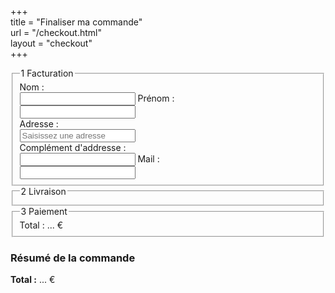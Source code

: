 +++  
title = "Finaliser ma commande"  
url    = "/checkout.html"  
layout = "checkout"  
+++
<!-- Pour Mondial Relay -->
<script src="//ajax.googleapis.com/ajax/libs/jquery/2.2.4/jquery.min.js"></script>
<script src="//unpkg.com/leaflet/dist/leaflet.js"></script>
<link rel="stylesheet" href="//unpkg.com/leaflet/dist/leaflet.css" />
<script src="//widget.mondialrelay.com/parcelshop-picker/jquery.plugin.mondialrelay.parcelshoppicker.min.js"></script>

<!-- Autocomplétion d'adresse via Geoportail -->
<script>
document.addEventListener("DOMContentLoaded", () => {

  // 🔁 Surveille les champs nom, prénom, adresse, mail
  ["nom", "prenom", "adresse", "mail"].forEach(id => {
    const champ = document.getElementById(id);
    if (champ) {
      champ.addEventListener("input", surveillerEtape1);
    }
  });

  const adresseInput = document.getElementById("adresse");
  const cpInput      = document.getElementById("code-postal");

  adresseInput.addEventListener("input", async e => {


    const q = e.target.value.trim();
    if (q.length < 3) return;

		const res = await fetch(`https://data.geopf.fr/geocodage/completion?text=${encodeURIComponent(q)}&limit=5&terr=METROPOLE`);

    const data = await res.json();
		//console.log("🔵 Suggestions reçues :", data);

    const cont = document.getElementById("autocomplete-container");
		cont.innerHTML = "";
		cont.style.display = "none";

		let count = 0;
		data.results?.forEach(item => {
			const div = document.createElement("div");
			div.className = "suggestion";
			div.textContent = item.fulltext || `${item.number} ${item.street} ${item.city}`;
			div.addEventListener("click", () => {
				adresseInput.value = div.textContent;
				remplirAdresseGeo(item);
				cont.innerHTML = "";
				cont.style.display = "none";
			});
			cont.appendChild(div);
			count++;
		});

		cont.style.display = count ? "block" : "none"

  });

	// document.getElementById("bouton-relai").addEventListener("click", afficherPopupMondialRelay);

	const cp = localStorage.getItem('codePostal')?.trim() || "";
	const ville = localStorage.getItem('ville')?.trim() || "";

	$("#Zone_Widget").MR_ParcelShopPicker({
		Target: "#Target_Widget",
		Brand: "CC23JV2D",
		Country: "FR",
		AllowedCountries: "FR",
		Language: "FR",
		EnableGeolocalisatedSearch: "Yes",
		PostCode: cp,
		City: ville,
		NbResults: "10",
		ColLivMod: "24R",
		Responsive: true,
		ShowResultsOnMap: true,
		OnParcelShopSelected: function (data) {
      const zoneInfo = document.getElementById("relai-selectionne");
      const champ = document.getElementById("info-relai");
      if (!zoneInfo || !champ) return;

      const fullName = `<strong>${data.Nom}</strong><br>${data.Adresse1}, ${data.CP} ${data.Ville}`;
      let horaires = "";

      if (data.HoursHtmlTable) {
        const parser = new DOMParser();
        const doc = parser.parseFromString(data.HoursHtmlTable, "text/html");
        const rows = doc.querySelectorAll("table tr");
        const horairesBruts = [];

        rows.forEach(row => {
          const jour = row.querySelector("th")?.textContent?.trim()?.slice(0, 3);
          const tds = row.querySelectorAll("td");
          const heures = Array.from(tds).map(td => td.textContent.trim()).filter(Boolean).join(" / ");
          if (jour) horairesBruts.push({ jour, horaires: heures || "-" });
        });

        const groupes = {};
        horairesBruts.forEach(({ jour, horaires }) => {
          if (!groupes[horaires]) groupes[horaires] = [];
          groupes[horaires].push(jour);
        });

        const joursFR = { Mon: "Lun", Tue: "Mar", Wed: "Mer", Thu: "Jeu", Fri: "Ven", Sat: "Sam", Sun: "Dim" };

        const lignes = Object.entries(groupes).map(([horaires, jours]) => {
          const trad = jours.map(j => joursFR[j] || j);
          const etiquette = trad.length === 1 ? trad[0] : `${trad[0]}–${trad[trad.length - 1]}`;
          return `<div id="horaires-relai"><strong>${etiquette}</strong> : ${horaires}</div>`;
        });

        horaires = lignes.join("");
      }

      const html = `
        <div class="carte-relai">
          <div class="entete-relai"><span class="icone-carte">📍</span><strong>${data.Nom}</strong></div>
          <div class="adresse-relai">${data.Adresse1}<br>${data.CP} ${data.Ville}</div>
          <div class="horaire-relai">
            <div class="horloge">🕒 Horaires :</div>
            <div class="table-horaire">${horaires}</div>
          </div>
        </div>
      `;

      champ.innerHTML = html;
      zoneInfo.style.display = "block";

      window._pointRelaisAdresse = `${data.Nom}, ${data.Adresse1}, ${data.CP} ${data.Ville}`;
      window._pointRelaisId = data.ID;

			// On affiche le bouton de validation du relais
			const boutonValidationRelais = document.getElementById("validation-relais-button");
			boutonValidationRelais.classList.remove("bouton-verrouille");
			boutonValidationRelais.style.display = "block";
    }
	});

	//Affichage du contenu du panier
	afficherPanierDansCheckout();
});

window.addEventListener("panierMisAJour", () => {
  afficherPanierDansCheckout();
});

function afficherPanierDansCheckout() {
	const panierJSON = localStorage.getItem("panier");
	if (!panierJSON) return;

	let total = 0;
	const panier = JSON.parse(panierJSON);
	const ul = document.getElementById("panier-resume");

	ul.innerHTML = "";
	panier.forEach(article => {
		const li = document.createElement("li");
		li.innerHTML = `
			<div style="display:flex; gap:10px; margin-bottom:10px;">
				<img src="${article.image}" alt="${article.nom}" style="height:48px; width:auto; border-radius:4px;">
				<div>
					<strong>${article.nom}</strong><br>
					<span style="font-size:0.9em;">${article.description}</span><br>
					<span>${article.quantite} × ${article.prix}${article.monnaie}</span>
				</div>
			</div>
		`;
		ul.appendChild(li);
		total += article.prix * article.quantite;
	});

	document.getElementById("total-commande").innerHTML = `<strong>Total :</strong> ${total} €`;
  const totalPaiement = document.getElementById("prix-total");
  if (totalPaiement) {
    totalPaiement.innerHTML = `Total : ${total} €`;
  }
}

function remplirAdresseGeo(item) {
  const cp    = item.zipcode || "";
  const ville = item.city || item.oldcity || "";
  const pays  = item.country || "";
  const adresse = item.fulltext || `${item.street}, ${cp} ${ville}`;

  // Préremplit le champ Adresse
  document.getElementById("adresse").value = adresse;

	// Stockage
	localStorage.setItem('codePostal', cp);
	localStorage.setItem('ville', ville);

  window.adresseGoogleValidee = true;

}

function surveillerEtape1() {
  const nom     = document.getElementById("nom").value.trim();
  const prenom  = document.getElementById("prenom").value.trim();
  const adresse = document.getElementById("adresse").value.trim();
  const mail = document.getElementById("mail").value.trim();

  const etape1 = document.getElementById("step-1");
  const etape2 = document.getElementById("step-2");
  const etape3 = document.getElementById("step-3");

  const etape_1_complete = nom && prenom && adresse && mail;

  if (etape_1_complete) {
    etape2.classList.add("actif");
	  // Affiche ou masque les points relais
		// const boutonrelai = document.getElementById("bouton-relai");
		// boutonrelai.style.display = "inline-block";
		const widgetrelai = document.getElementById("zone-widget-relai");
		widgetrelai.style.display = "inline-block";
  } else {
    etape2.classList.remove("actif");
		const widgetrelai = document.getElementById("zone-widget-relai");
		widgetrelai.style.display = "none";

		etape3.classList.remove("actif");
		const boutonPaiement = document.getElementById("checkout-button");
		boutonPaiement.classList.add("bouton-verrouille");
  }
}

function verifierEtatPaiement() {
  const panier = JSON.parse(localStorage.getItem("panier")) || [];
  const boutonStripe = document.getElementById("checkout-button");

  const steps = [
    document.getElementById("step-1"),
    document.getElementById("step-2"),
    document.getElementById("step-3")
  ];

  if (!boutonStripe) return;

  if (panier.length === 0) {
    //boutonStripe.disabled = true;
    //boutonStripe.classList.add("bouton-verrouille");

    // ❌ Retire la classe actif pour les étapes
    steps.forEach(step => step.classList.remove("actif"));
  } else {
   //boutonStripe.disabled = false;
    //boutonStripe.classList.remove("bouton-verrouille");

    // ✅ Ajoute actif pour les étapes si l'adresse est remplie
    surveillerEtape1(); // Cela réactive step-2 et step-3 si conditions sont remplies
  }
}


window.addEventListener("panierMisAJour", function () {
    verifierEtatPaiement();
});

</script>

<div class="checkout-wrapper">
  <div class="checkout-left">
    <form id="checkout-form">
      <!-- Étape 1 : Facturation -->
      <fieldset id="step-1" class="etape actif">
        <legend><span class="etape-numero">1</span> Facturation</legend>
        <label>Nom :<br><input type="text" name="nom" id="nom" required /></label>
        <label>Prénom :<br><input type="text" name="prenom" id="prenom" required /></label>
				<div style="position:relative;">
					<label>Adresse :<br>
						<input type="text" id="adresse" name="adresse" autocomplete="off" required
									 placeholder="Saisissez une adresse" />
					</label>
					<div id="autocomplete-container"></div>
				</div>
        <label>Complément d'addresse :<br><input type="text" name="complement_adresse" id="complement_adresse"/></label>
        <label>Mail :<br><input type="text" name="mail" id="mail" required /></label>
			</fieldset>
      <!-- Étape 2 : Livraison -->
      <fieldset id="step-2" class="etape">
        <legend><span class="etape-numero">2</span> Livraison</legend>
        <div id="livraison-section">
          <div id="bloc-ville-cp" style="display:none; margin-bottom:1em;">
              <input type="text" id="code-postal" name="code-postal" maxlength="5" style="display:none;">
              <input type="text" id="ville" name="ville"  style="display:none;">
          </div>
					<!-- Bouton pour lancer le widget -->
					<!--<button type="button" id="bouton-relai" class="bouton-relai" style="display:none;">📍 Choisir un Point Relais</button>-->
					<!-- Zone d’intégration directe du widget Mondial Relay -->
					<div id="zone-widget-relai" style="display:none; margin-top:1em;">
						<div id="Zone_Widget"></div>
						<input type="hidden" id="Target_Widget" name="point-relay" />
					</div>
					<!-- Zone d'affichage du point relais choisi -->
					<div id="relai-selectionne" style="display:none; margin-top:0.5em; margin-bottom:0em;">
						<div id="titre-relai-selectionne"><strong>Relais sélectionné :</strong></div>
						<div id="info-relai"></div>
					</div>
					<button type="button" id="validation-relais-button" class="bouton-validation-relai  bouton-verrouille" style="display:none">
						Choisir ce point relais
					</button>
        </div>
			</fieldset>
      <!-- Étape 3 : Paiement -->
      <fieldset id="step-3" class="etape">
        <legend><span class="etape-numero">3</span> Paiement</legend>
        <div id="prix-total">Total : ... €</div>
				<button type="button" id="checkout-button" class="bouton-checkout  bouton-verrouille" style="display:none">
          Payer avec Stripe
        </button>
				<script src="https://js.stripe.com/v3/"></script>
      </fieldset>
    </form>
  </div>
	<!-- Résumé commande -->
	<div class="checkout-right">
		<h3>Résumé de la commande</h3>
		<ul id="panier-resume"></ul>
		<p id="total-commande"><strong>Total :</strong> ... €</p>
	</div>
</div>

<script>
document.getElementById("validation-relais-button").addEventListener("click", function (event) {
	event.preventDefault(); // Empêche la soumission du formulaire
	// On passe à l'étape 3
	const etape3 = document.getElementById("step-3");
	etape3.classList.add("actif");
	
	const boutonPaiement = document.getElementById("checkout-button");
	boutonPaiement.classList.remove("bouton-verrouille");
	boutonPaiement.style.display = "block";
	
});
document.getElementById("checkout-button").addEventListener("click", function (event) {
  event.preventDefault(); // Empêche la soumission du formulaire

  // Récupération du panier
  let panier = JSON.parse(localStorage.getItem("panier")) || [];

  // Normaliser la monnaie pour Stripe
  panier = panier.map(item => ({
    ...item,
    monnaie: item.monnaie === "€" ? "eur" : item.monnaie
  }));

  // Récupération des données client depuis le formulaire
  const client = {
    nom: document.getElementById("nom").value.trim(),
    prenom: document.getElementById("prenom").value.trim(),
    email: document.getElementById("mail").value.trim(),
    adresse: document.getElementById("adresse").value.trim(),
    complement: document.querySelector("[name='complement_adresse']").value.trim(),
    codePostal: localStorage.getItem("codePostal") || "",
    ville: localStorage.getItem("ville") || "",
    pointRelais: window._pointRelaisAdresse || ""
  };

  // Vérification minimale
  if (!client.email || !/^[^\s@]+@[^\s@]+\.[^\s@]+$/.test(client.email)) {
    alert("Veuillez entrer une adresse email valide.");
    return;
  }

  // Envoi au backend
  fetch("https://encompagniedesetoiles.fr/.netlify/functions/creer-session-checkout", {
    method: "POST",
    headers: { "Content-Type": "application/json" },
    body: JSON.stringify({ panier, client })
  })
  .then(response => {
    if (!response.ok) throw new Error("Réponse serveur non valide");
    return response.json();
  })
  .then(data => {
    if (!data.sessionId) throw new Error("Session Stripe non reçue");

    // ✅ Stocker l'ID de session pour la page success
    localStorage.setItem("stripeSessionId", data.sessionId);
		console.log("Session enregistrée :", data.sessionId);


    // Redirection vers Stripe Checkout
    const stripe = Stripe("pk_test_51RkqVwGEPWcc8pKFZevbWerlrXRo1mIBwK9XfkO2eFBn9ulLVVXhpvozeHjDM7D3Xdu9hm3oUdTLhMO9UZfbPIYI00OmhDMt0o");
    stripe.redirectToCheckout({ sessionId: data.sessionId });
  })
  .catch(error => {
    console.error("💥 Erreur Stripe :", error);
    alert("Erreur : " + error.message);
  });
});
</script>